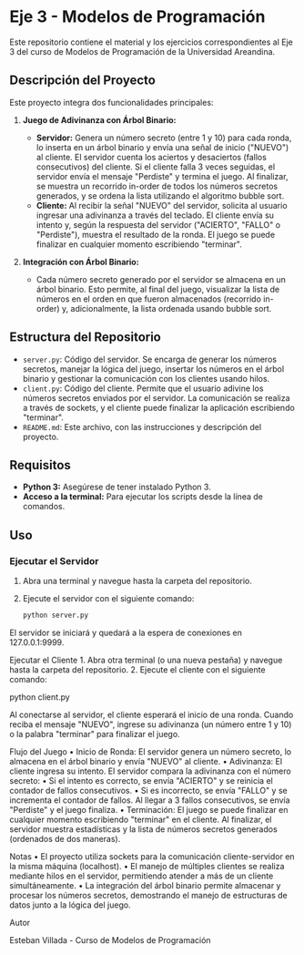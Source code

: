 # Eje 3 - Modelos de Programación

Este repositorio contiene el material y los ejercicios correspondientes al Eje 3 del curso de Modelos de Programación de la Universidad Areandina.

## Descripción del Proyecto

Este proyecto integra dos funcionalidades principales:

1. **Juego de Adivinanza con Árbol Binario:**
   - **Servidor:** Genera un número secreto (entre 1 y 10) para cada ronda, lo inserta en un árbol binario y envía una señal de inicio ("NUEVO") al cliente. El servidor cuenta los aciertos y desaciertos (fallos consecutivos) del cliente. Si el cliente falla 3 veces seguidas, el servidor envía el mensaje "Perdiste" y termina el juego. Al finalizar, se muestra un recorrido in-order de todos los números secretos generados, y se ordena la lista utilizando el algoritmo bubble sort.
   - **Cliente:** Al recibir la señal "NUEVO" del servidor, solicita al usuario ingresar una adivinanza a través del teclado. El cliente envía su intento y, según la respuesta del servidor ("ACIERTO", "FALLO" o "Perdiste"), muestra el resultado de la ronda. El juego se puede finalizar en cualquier momento escribiendo "terminar".

2. **Integración con Árbol Binario:**
   - Cada número secreto generado por el servidor se almacena en un árbol binario. Esto permite, al final del juego, visualizar la lista de números en el orden en que fueron almacenados (recorrido in-order) y, adicionalmente, la lista ordenada usando bubble sort.

## Estructura del Repositorio

- `server.py`: Código del servidor. Se encarga de generar los números secretos, manejar la lógica del juego, insertar los números en el árbol binario y gestionar la comunicación con los clientes usando hilos.
- `client.py`: Código del cliente. Permite que el usuario adivine los números secretos enviados por el servidor. La comunicación se realiza a través de sockets, y el cliente puede finalizar la aplicación escribiendo "terminar".
- `README.md`: Este archivo, con las instrucciones y descripción del proyecto.

## Requisitos

- **Python 3:** Asegúrese de tener instalado Python 3.
- **Acceso a la terminal:** Para ejecutar los scripts desde la línea de comandos.

## Uso

### Ejecutar el Servidor

1. Abra una terminal y navegue hasta la carpeta del repositorio.
2. Ejecute el servidor con el siguiente comando:

   ```bash
   python server.py

El servidor se iniciará y quedará a la espera de conexiones en 127.0.0.1:9999.

Ejecutar el Cliente
	1.	Abra otra terminal (o una nueva pestaña) y navegue hasta la carpeta del repositorio.
	2.	Ejecute el cliente con el siguiente comando:

python client.py

Al conectarse al servidor, el cliente esperará el inicio de una ronda. Cuando reciba el mensaje "NUEVO", ingrese su adivinanza (un número entre 1 y 10) o la palabra "terminar" para finalizar el juego.

Flujo del Juego
	•	Inicio de Ronda: El servidor genera un número secreto, lo almacena en el árbol binario y envía "NUEVO" al cliente.
	•	Adivinanza: El cliente ingresa su intento. El servidor compara la adivinanza con el número secreto:
	•	Si el intento es correcto, se envía "ACIERTO" y se reinicia el contador de fallos consecutivos.
	•	Si es incorrecto, se envía "FALLO" y se incrementa el contador de fallos. Al llegar a 3 fallos consecutivos, se envía "Perdiste" y el juego finaliza.
	•	Terminación: El juego se puede finalizar en cualquier momento escribiendo "terminar" en el cliente. Al finalizar, el servidor muestra estadísticas y la lista de números secretos generados (ordenados de dos maneras).

Notas
	•	El proyecto utiliza sockets para la comunicación cliente-servidor en la misma máquina (localhost).
	•	El manejo de múltiples clientes se realiza mediante hilos en el servidor, permitiendo atender a más de un cliente simultáneamente.
	•	La integración del árbol binario permite almacenar y procesar los números secretos, demostrando el manejo de estructuras de datos junto a la lógica del juego.

Autor

Esteban Villada - Curso de Modelos de Programación

